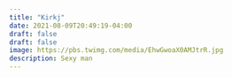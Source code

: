 ```yaml
---
title: "Kirkj"
date: 2021-08-09T20:49:19-04:00
draft: false
draft: false
image: https://pbs.twimg.com/media/EhwGwoaX0AMJtrR.jpg
description: Sexy man
---
```


